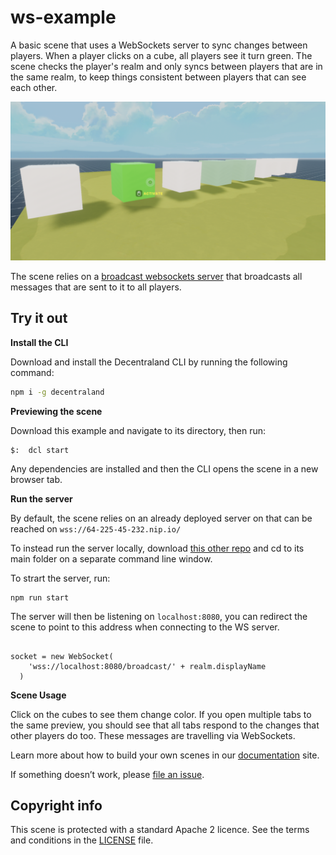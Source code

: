 # ws-example

A basic scene that uses a WebSockets server to sync changes between players. When a player clicks on a cube, all players see it turn green. The scene checks the player's realm and only syncs between players that are in the same realm, to keep things consistent between players that can see each other.

![](screenshot/screenshot.png)

The scene relies on a [broadcast websockets server](https://github.com/decentraland-scenes/ws-broadcast) that broadcasts all messages that are sent to it to all players.



## Try it out

**Install the CLI**

Download and install the Decentraland CLI by running the following command:

```bash
npm i -g decentraland
```

**Previewing the scene**

Download this example and navigate to its directory, then run:

```
$:  dcl start
```

Any dependencies are installed and then the CLI opens the scene in a new browser tab.

**Run the server**

By default, the scene relies on an already deployed server on that can be reached on `wss://64-225-45-232.nip.io/`

To instead run the server locally, download [this other repo](https://github.com/decentraland-scenes/ws-broadcast) and cd to its main folder on a separate command line window.

To strart the server, run:
```
npm run start
```

The server will then be listening on `localhost:8080`, you can redirect the scene to point to this address when connecting to the WS server.

```

socket = new WebSocket(
    'wss://localhost:8080/broadcast/' + realm.displayName
  )
```


**Scene Usage**

Click on the cubes to see them change color. If you open multiple tabs to the same preview, you should see that all tabs respond to the changes that other players do too. These messages are travelling via WebSockets.


Learn more about how to build your own scenes in our [documentation](https://docs.decentraland.org/) site.

If something doesn’t work, please [file an issue](https://github.com/decentraland-scenes/Awesome-Repository/issues/new).

## Copyright info

This scene is protected with a standard Apache 2 licence. See the terms and conditions in the [LICENSE](/LICENSE) file.

